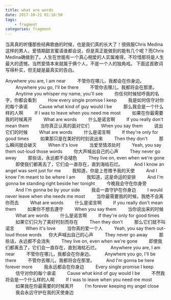 ```yaml
---
title: what are words
date: 2017-10-21 01:16:50
tags: 
    - fragment
categories: fragment
---
```

当真真的听懂那些经典歌曲的时候，也是我们真的长大了！很佩服Chris Medina这样的男人，爱情期甜言蜜语谁都会说，但是真正能做到的能有几个呢？而Chris Medina确做到了。人生在世能有一个真心相爱的人实属难得，不珍惜那将是人生最大的遗憾。当然爱情本来就属于俩个人，不是一个人的独角戏。
下面这首歌词写得朴实，但无疑是最真实的告白。




Anywhere you are, I am near 　　
不管你在哪儿，我都会在你身边。 　　
Anywhere you go, I'll be there 　　
不管你去哪儿，我都将会在那里。 　　
Anytime you whisper my name, you'll see 　　
你任何时候轻呼我的名字，你都会看到 　　
How every single promise I keep 　　
我是如何信守对你的每个承诺 　　
Cause what kind of guy would I be 　　
那么我会是一个什么样的人啊 　　
If I was to leave when you need me most 　　
如果在你最需要我的时候离开 　　
What are words 　　
什么是诺言啊 　　
If you really don't mean them 　　
当你真正认真的面对它们 　　
When you say them 　　
说出它们的时候 　　
What are words 　　
什么是诺言啊 　　
If they're only for good times 　　
如果那只是在美好的时刻说出来 　　
Then they don't 　　
那么瞬间就会破灭 　　
When it's love 　　
当爱至情浓处时 　　
Yeah, you say them out-loud those words 　　
你大声喊出自己的心声 　　
They never go away 　　
那些话，永远都不会褪色 　　
They live on, even when we're gone 　　
即使我们都离去了，它们会一直存在，直到海枯石烂。 　　
And I know an angel was sent just for me 　　
我知道，你是上苍赠予我的天使 　　
And I know I'm meant to be where I am 　　
我知道，这是命运的安排 　　
And I'm gonna be standing right beside her tonight 　　
今晚我会守在你身旁 　　
And I'm gonna be by your side 　　
我会一直守护在你身边 　　
I would never leave when she needs me most 　　
当你最需要我的时候，我绝不会离你而去 　　
What are words 　　
什么是诺言啊 　　
If you really don't mean them 　　
如果你不想去遵守 　　
When you say them 　　
当你说出来的时候 　　
What are words 　　
什么是诺言啊 　　
If they're only for good times 　　
如果它们只为了美好时刻而存在 　　
Then they don't 　　
那么它们就不叫诺言 　　
When it's love 　　
当你真的爱一个人 　　
Yeah, you say them out-loud those words 　
你大声喊出自己的心声 　　
They never go away 　　
那些话，永远都不会消失 　　
They live on, even when we're gone 　　
即使我们都离去了，它们会一直存在，直到海枯石烂。 　　
Anywhere you are, I am near 　　
不管你在哪儿，我都会在你身边。 　　
Anywhere you go, I'll be there 　　
不管你去哪儿，我都将会在那里。 　　
And I'm gonna be here forever more 　　
我永远都会在你身边 　　
Every single promise I keep 　　
信守对你的每个承诺 　　
Cause what kind of guy would I be 　　
不然我将会是一个什么样的人啊 　　
If I was to leave when you need me most 　　
如果我在你最需要的时候离开 　　
I'm forever keeping my angel close 　　
我会永远守护在我的天使身边